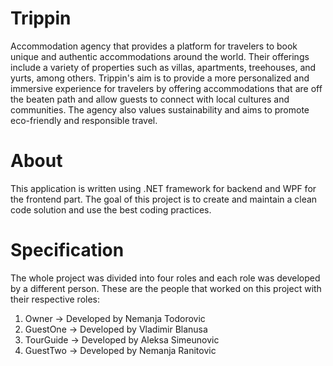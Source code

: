 # Trippin 

Accommodation agency that provides a platform for travelers to book unique and authentic accommodations around the world. Their offerings include a variety of properties such as villas, apartments, treehouses, and yurts, among others. Trippin's aim is to provide a more personalized and immersive experience for travelers by offering accommodations that are off the beaten path and allow guests to connect with local cultures and communities. The agency also values sustainability and aims to promote eco-friendly and responsible travel.

# About 

This application is written using .NET framework for backend and WPF for the frontend part. The goal of this project is to create and maintain a clean code solution and use the best coding practices. 

# Specification 

The whole project was divided into four roles and each role was developed by a different person. These are the people that worked on this project with their respective roles:

1. Owner -> Developed by Nemanja Todorovic
2. GuestOne -> Developed by Vladimir Blanusa 
3. TourGuide -> Developed by Aleksa Simeunovic 
4. GuestTwo -> Developed by Nemanja Ranitovic 
